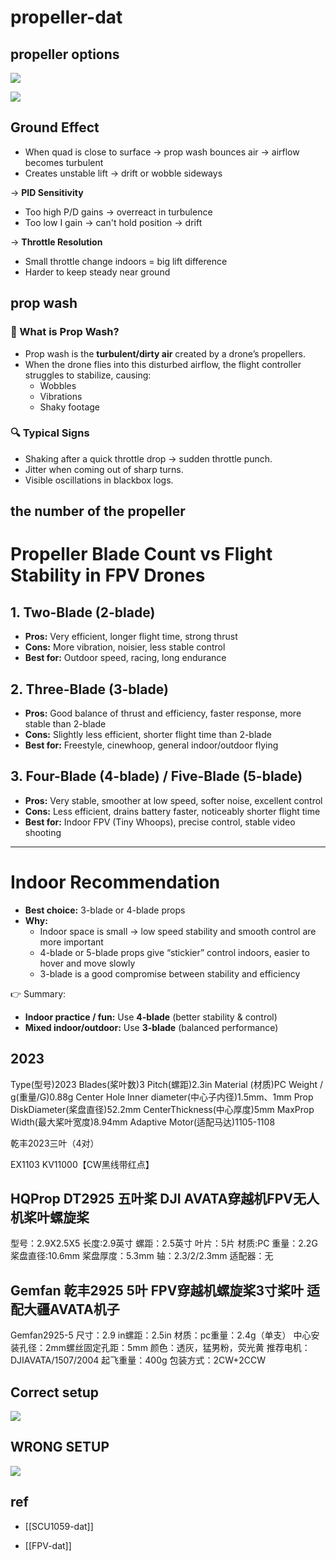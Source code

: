 
# propeller-dat



## propeller options 

![](2025-09-13-13-55-01.png)

![](2025-09-13-13-56-08.png)



## Ground Effect

- When quad is close to surface → prop wash bounces air → airflow becomes turbulent  
- Creates unstable lift → drift or wobble sideways  

→ **PID Sensitivity**  
- Too high P/D gains → overreact in turbulence  
- Too low I gain → can't hold position → drift  

→ **Throttle Resolution**  
- Small throttle change indoors = big lift difference  
- Harder to keep steady near ground  



## prop wash 

### 📌 What is Prop Wash?

- Prop wash is the **turbulent/dirty air** created by a drone’s propellers.
- When the drone flies into this disturbed airflow, the flight controller struggles to stabilize, causing:
  - Wobbles
  - Vibrations
  - Shaky footage


### 🔍 Typical Signs
- Shaking after a quick throttle drop → sudden throttle punch.
- Jitter when coming out of sharp turns.
- Visible oscillations in blackbox logs.



## the number of the propeller 

# Propeller Blade Count vs Flight Stability in FPV Drones

## 1. Two-Blade (2-blade)
- **Pros:** Very efficient, longer flight time, strong thrust  
- **Cons:** More vibration, noisier, less stable control  
- **Best for:** Outdoor speed, racing, long endurance

## 2. Three-Blade (3-blade)
- **Pros:** Good balance of thrust and efficiency, faster response, more stable than 2-blade  
- **Cons:** Slightly less efficient, shorter flight time than 2-blade  
- **Best for:** Freestyle, cinewhoop, general indoor/outdoor flying

## 3. Four-Blade (4-blade) / Five-Blade (5-blade)
- **Pros:** Very stable, smoother at low speed, softer noise, excellent control  
- **Cons:** Less efficient, drains battery faster, noticeably shorter flight time  
- **Best for:** Indoor FPV (Tiny Whoops), precise control, stable video shooting

---

# Indoor Recommendation
- **Best choice:** 3-blade or 4-blade props  
- **Why:**  
  - Indoor space is small → low speed stability and smooth control are more important  
  - 4-blade or 5-blade props give “stickier” control indoors, easier to hover and move slowly  
  - 3-blade is a good compromise between stability and efficiency  

👉 Summary:  
- **Indoor practice / fun:** Use **4-blade** (better stability & control)  
- **Mixed indoor/outdoor:** Use **3-blade** (balanced performance)  




## 2023 

Type(型号)2023
Blades(桨叶数)3
Pitch(螺距)2.3in
Material (材质)PC
Weight / g(重量/G)0.88g
Center Hole Inner diameter(中心子内径)1.5mm、1mm
Prop DiskDiameter(桨盘直径)52.2mm
CenterThickness(中心厚度)5mm
MaxProp Width(最大桨叶宽度)8.94mm
Adaptive Motor(适配马达)1105-1108

乾丰2023三叶（4对）

EX1103 KV11000【CW黑线带红点】


## HQProp DT2925 五叶桨 DJI AVATA穿越机FPV无人机桨叶螺旋桨

型号：2.9X2.5X5
长度:2.9英寸
螺距：2.5英寸
叶片：5片
材质:PC
重量：2.2G
桨盘直径:10.6mm
桨盘厚度：5.3mm
轴：2.3/2/2.3mm
适配器：无


## Gemfan 乾丰2925 5叶 FPV穿越机螺旋桨3寸桨叶 适配大疆AVATA机子

Gemfan2925-5
尺寸：2.9 in螺距：2.5in
材质：pc重量：2.4g（单支）
中心安装孔径：2mm螺丝固定孔距：5mm
颜色：透灰，猛男粉，荧光黄
推荐电机：DJIAVATA/1507/2004
起飞重量：400g
包装方式：2CW+2CCW




## Correct setup 

![](2025-09-02-22-39-21.png)

## WRONG SETUP 
![](2025-09-02-13-09-57.png)


## ref 

- [[SCU1059-dat]]

- [[FPV-dat]]